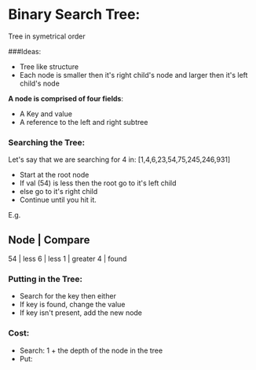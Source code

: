 # Binary Search Tree:

Tree in symetrical order

###Ideas:
* Tree like structure
* Each node is smaller then it's right child's node and larger then it's left child's node

**A node is comprised of four fields**:
* A Key and value
* A reference to the left and right subtree

### Searching the Tree:
Let's say that we are searching for 4 in:
[1,4,6,23,54,75,245,246,931]

* Start at the root node
* If val (54) is less then the root go to it's left child
* else go to it's right child
* Continue until you hit it.

E.g.

Node | Compare
--------------
54   | less
6    | less
1    | greater
4    | found

### Putting in the Tree:
* Search for the key then either
* If key is found, change the value
* If key isn't present, add the new node

### Cost:
* Search: 1 + the depth of the node in the tree
* Put: 
